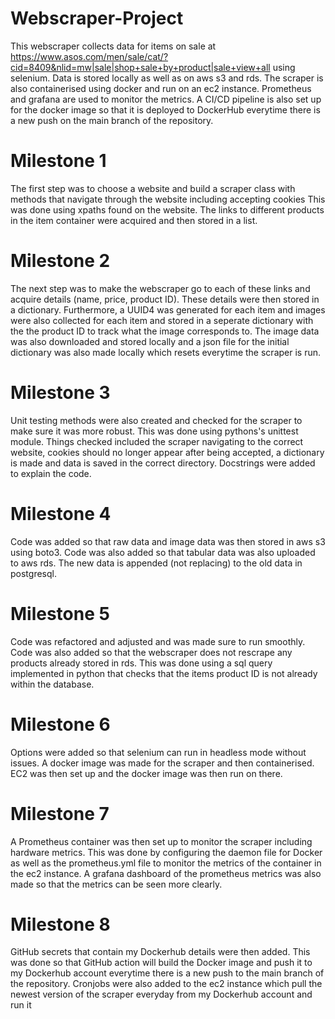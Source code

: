 # Webscraper-Project
This webscraper collects data for items on sale at https://www.asos.com/men/sale/cat/?cid=8409&nlid=mw|sale|shop+sale+by+product|sale+view+all using selenium. Data is stored locally as well as on aws s3 and rds. The scraper is also containerised using docker and run on an ec2 instance. Prometheus and grafana are used to monitor the metrics. A CI/CD pipeline is also set up for the docker image so that it is deployed to DockerHub everytime there is a new push on the main branch of the repository. 
# Milestone 1
The first step was to choose a website and build a scraper class with methods that navigate through the website including accepting cookies This was done using xpaths found on the website. The links to different products in the item container were acquired and then stored in a list.
# Milestone 2
The next step was to make the webscraper go to each of these links and acquire details (name, price, product ID). These details were then stored in a dictionary. Furthermore, a UUID4 was generated for each item and images were also collected for each item and stored in a seperate dictionary with the the product ID to track what the image corresponds to.
The image data was also downloaded and stored locally and a json file for the initial dictionary was also made locally which resets everytime the scraper is run.
# Milestone 3
Unit testing methods were also created and checked for the scraper to make sure it was more robust. This was done using pythons's unittest module. Things checked included the scraper navigating to the correct website, cookies should no longer appear after being accepted, a dictionary is made and data is saved in the correct directory. Docstrings were added to explain the code.
# Milestone 4
Code was added so that raw data and image data was then stored in aws s3 using boto3. Code was also added so that tabular data was also uploaded to aws rds. The new data is appended (not replacing) to the old data in postgresql.
# Milestone 5 
Code was refactored and adjusted and was made sure to run smoothly. Code was also added so that the webscraper does not rescrape any products already stored in rds. This was done using a sql query implemented in python that checks that the items product ID is not already within the database.
# Milestone 6
Options were added so that selenium can run in headless mode without issues. A docker image was made for the scraper and then containerised. EC2 was then set up and the docker image was then run on there.
# Milestone 7
A Prometheus container was then set up to monitor the scraper including hardware metrics. This was done by configuring the daemon file for Docker as well as the prometheus.yml file to monitor the metrics of the container in the ec2 instance. A grafana dashboard of the prometheus metrics was also made so that the metrics can be seen more clearly.
# Milestone 8
GitHub secrets that contain my Dockerhub details were then added. This was done so that GitHub action will build the Docker image and push it to my Dockerhub account everytime there is a new push to the main branch of the repository. Cronjobs were also added to the ec2 instance which pull the newest version of the scraper everyday from my Dockerhub account and run it

